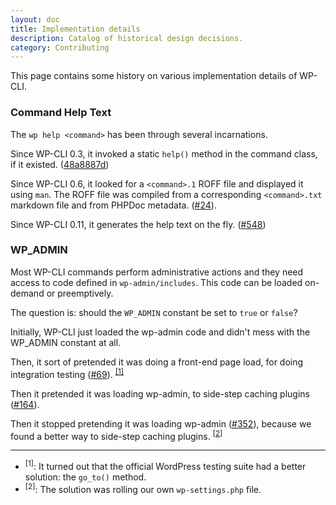```yaml
---
layout: doc
title: Implementation details
description: Catalog of historical design decisions.
category: Contributing
---
```


This page contains some history on various implementation details of WP-CLI.

### Command Help Text

The `wp help <command>` has been through several incarnations.

Since WP-CLI 0.3, it invoked a static `help()` method in the command class, if it existed. ([48a8887d](https://github.com/wp-cli/wp-cli/commit/48a8887d46be25e0c0ad326975729ec816c17331))

Since WP-CLI 0.6, it looked for a `<command>.1` ROFF file and displayed it using `man`. The ROFF file was compiled from a corresponding `<command>.txt` markdown file and from PHPDoc metadata. ([#24](https://github.com/wp-cli/wp-cli/issues/24)).

Since WP-CLI 0.11, it generates the help text on the fly. ([#548](https://github.com/wp-cli/wp-cli/pull/548))

### WP_ADMIN

Most WP-CLI commands perform administrative actions and they need access to code defined in `wp-admin/includes`. This code can be loaded on-demand or preemptively.

The question is: should the `WP_ADMIN` constant be set to `true` or `false`?

Initially, WP-CLI just loaded the wp-admin code and didn't mess with the WP_ADMIN constant at all.

Then, it sort of pretended it was doing a front-end page load, for doing integration testing ([#69](https://github.com/wp-cli/wp-cli/issues/69)). <sup><a href="#note-1">[1]</a></sup>

Then it pretended it was loading wp-admin, to side-step caching plugins ([#164](https://github.com/wp-cli/wp-cli/issues/164)).

Then it stopped pretending it was loading wp-admin ([#352](https://github.com/wp-cli/wp-cli/issues/352)), because we found a better way to side-step caching plugins. <sup><a href="#note-2">[2]</a></sup>

----

* <sup><a name="note-1">[1]</a></sup>: It turned out that the official WordPress testing suite had a better solution: the `go_to()` method.
* <sup><a name="note-2">[2]</a></sup>: The solution was rolling our own `wp-settings.php` file.

